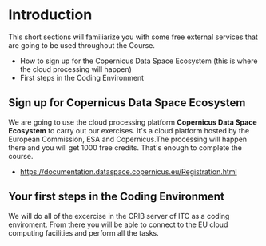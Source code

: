 # Introduction
This short sections will familiarize you with some free external services that are going to be used throughout the Course. 
- How to sign up for the Copernicus Data Space Ecosystem (this is where the cloud processing will happen)
- First steps in the Coding Environment
  

## Sign up for Copernicus Data Space Ecosystem
We are going to use the cloud processing platform **Copernicus Data Space Ecosystem** to carry out our exercises. It's a cloud platform hosted by the European Commission, ESA and Copernicus.The processing will happen there and you will get 1000 free credits. That's enough to complete the course.
- https://documentation.dataspace.copernicus.eu/Registration.html

## Your first steps in the Coding Environment
We will do all of the excercise in the CRIB server of ITC as a coding enviroment. From there you will be able to connect to the EU cloud computing facilities and perform all the tasks.
